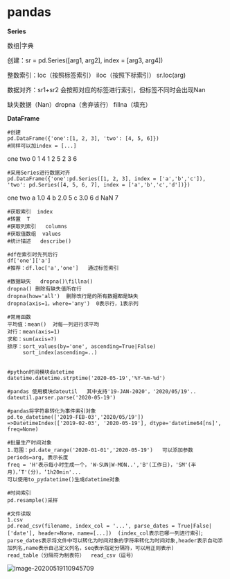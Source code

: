 # pandas

**Series**

数组|字典

创建：sr = pd.Series([arg1, arg2], index = [arg3, arg4])

整数索引：loc（按照标签索引）  iloc（按照下标索引） sr.loc(arg)

数据对齐：sr1+sr2 会按照对应的标签进行索引，但标签不同时会出现Nan

缺失数据（Nan）dropna（舍弃该行）   fillna（填充）

**DataFrame**

```
#创建
pd.DataFrame({'one':[1, 2, 3], 'two': [4, 5, 6]})       
#同样可以加index = [...]
```

   one  two
0    1    4
1    2    5
2    3    6

```
#采用Series进行数据对齐
pd.DataFrame({'one':pd.Series([1, 2, 3], index = ['a','b','c']), 'two': pd.Series([4, 5, 6, 7], index = ['a','b','c','d'])})
```

   one  two
a  1.0    4
b  2.0    5
c  3.0    6
d  NaN    7

``` 
#获取索引  index
#转置  T
#获取列索引   columns
#获取值数组  values
#统计描述   describe()
```

```
#df在索引时先列后行
df['one']['a']
#推荐：df.loc['a','one']   通过标签索引
```

```
#数据缺失   dropna()\fillna()
dropna() 删除有缺失值所在行
dropna(how='all')  删除改行是的所有数据都是缺失
dropna(axis=1，where='any')  0表示行，1表示列
```

```
#常用函数
平均值：mean()  对每一列进行求平均
对行：mean(axis=1)
求和：sum(axis=?)
排序：sort_values(by='one', ascending=True|False)
	 sort_index(ascending=..)
	 
```

```
#python时间模块datetime
datetime.datetime.strptime('2020-05-19','%Y-%m-%d')

#pandas 使用模块dateutil   其中支持'19-JAN-2020'，'2020/05/19'..
dateutil.parser.parse('2020-05-19')

#pandas将字符串转化为事件索引对象
pd.to_datetime(['2019-FEB-03','2020/05/19'])
=>DatetimeIndex(['2019-02-03', '2020-05-19'], dtype='datetime64[ns]', freq=None)

#批量生产时间对象
1.范围：pd.date_range('2020-01-01','2020-05-19')   可以添加参数periods=arg, 表示长度
freq = 'H'表示每小时生成一个，'W-SUN|W-MON..','B'(工作日)，'SM'(半月)，’T'(分)，‘1h20min'...
可以使用to_pydatetime()生成datetime对象  

#时间索引
pd.resample()采样
```

```
#文件读取
1.csv
pd.read_csv(filename, index_col = '...', parse_dates = True|False|['date'], header=None，name=[...])  (index_col表示已哪一列进行索引; parse_dates表示将文件中可以转化为时间对象的字符串转化为时间对象,header表示自动添加列名,name表示自己定义列名，seq表示指定分隔符，可以用正则表示)
read_table（分隔符为制表符）  read_csv（逗号）
```

![image-20200519110945709](C:\Users\Administrator\AppData\Roaming\Typora\typora-user-images\image-20200519110945709.png)